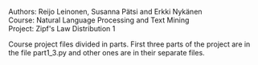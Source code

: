 Authors: Reijo Leinonen, Susanna Pätsi and Erkki Nykänen\
Course: Natural Language Processing and Text Mining\
Project: Zipf's Law Distribution 1

Course project files divided in parts. First three parts of the project are in the file part1_3.py and other ones are in their separate files.



